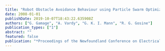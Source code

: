 ```yaml
---
title: "Robot Obstacle Avoidance Behaviour using Particle Swarm Optimization"
date: 2008-01-01
publishDate: 2019-10-07T18:43:22.635908Z
authors: ["G. Gamage", "A. Vardy", "G. K. I. Mann", "R. G. Gosine"]
publication_types: ["1"]
abstract: ""
featured: false
publication: "*Proceedings of the Newfoundland Conference on Electrical and Computer Engineering (NECEC)*"
---
```


